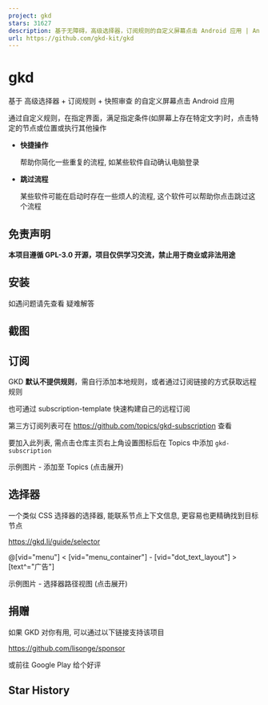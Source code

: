 ```yaml
---
project: gkd
stars: 31627
description: 基于无障碍，高级选择器，订阅规则的自定义屏幕点击 Android 应用 | An Android APP with custom screen tapping based on Accessibility, Advanced Selectors, and Subscription Rules
url: https://github.com/gkd-kit/gkd
---
```


gkd
===

基于 高级选择器 + 订阅规则 + 快照审查 的自定义屏幕点击 Android 应用

通过自定义规则，在指定界面，满足指定条件(如屏幕上存在特定文字)时，点击特定的节点或位置或执行其他操作

-   **快捷操作**
    
    帮助你简化一些重复的流程, 如某些软件自动确认电脑登录
    
-   **跳过流程**
    
    某些软件可能在启动时存在一些烦人的流程, 这个软件可以帮助你点击跳过这个流程
    

免责声明
----

**本项目遵循 GPL-3.0 开源，项目仅供学习交流，禁止用于商业或非法用途**

安装
--

如遇问题请先查看 疑难解答

截图
--

订阅
--

GKD **默认不提供规则**，需自行添加本地规则，或者通过订阅链接的方式获取远程规则

也可通过 subscription-template 快速构建自己的远程订阅

第三方订阅列表可在 https://github.com/topics/gkd-subscription 查看

要加入此列表, 需点击仓库主页右上角设置图标后在 Topics 中添加 `gkd-subscription`

示例图片 - 添加至 Topics (点击展开)

选择器
---

一个类似 CSS 选择器的选择器, 能联系节点上下文信息, 更容易也更精确找到目标节点

https://gkd.li/guide/selector

@\[vid="menu"\] < \[vid="menu\_container"\] - \[vid="dot\_text\_layout"\] > \[text^="广告"\]

示例图片 - 选择器路径视图 (点击展开)

捐赠
--

如果 GKD 对你有用, 可以通过以下链接支持该项目

https://github.com/lisonge/sponsor

或前往 Google Play 给个好评

Star History
------------
